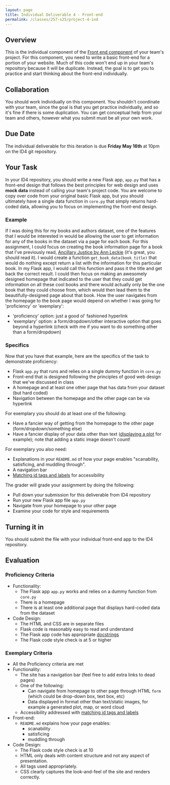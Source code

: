 ```yaml
---
layout: page
title: Individual Deliverable 4 - Front-end
permalink: /classes/257-s25/project-4-ind
---
```


## Overview

This is the individual component of the [Front end component](project-4-front-end) of your team's project.
For this component, you need to write a basic front-end for a portion of your website.
Much of this code won't end up in your team's repository because it will be duplicate. 
Instead, the goal is to get you to practice and start thinking about the front-end individually.

## Collaboration

You should work individually on this component.
You shouldn't coordinate with your team, since the goal is that you get practice individually, and so it's fine if there is some duplication.
You can get conceptual help from your team and others, however what you submit must be all your own work.

## Due Date

The individual deliverable for this iteration is due **Friday May 16th** at 10pm on the ID4 git repository.

## Your Task

In your ID4 repository, you should write a new Flask app, `app.py` that has a front-end design that follows the best principles for web design and uses **mock data** instead of calling your team's project code. You are welcome to copy over code from your original basic Flask app, but you should ultimately have a single data function in `core.py` that simply returns hard-coded data, allowing you to focus on implementing the front-end design.

### Example
If I was doing this for my books and authors dataset, one of the features that I would be interested in would be allowing the user to get information for any of the books in the dataset via a page for each book. For this assignment, I could focus on creating the book information page for a book that I've previously read, [Ancillary Justice by Ann Leckie](https://en.wikipedia.org/wiki/Ancillary_Justice) (it's great, you should read it).
I would create a function `get_book_data(book_title)` that would do nothing except return a list with the information for this particular book.
In my Flask app, I would call this function and pass it the title and get back the correct result.
I could then focus on making an awesomely designed homepage that indicated to the user that they could get information on all these cool books and there would actually only be the one book that they could choose from, which would then lead them to the beautifully-designed page about that book.
How the user navigates from the homepage to the book page would depend on whether I was going for 'proficiency' or 'exemplary':
* 'proficiency' option: just a good ol' fashioned hyperlink
* 'exemplary' option: a form/dropdown/other interactive option that goes beyond a hyperlink (check with me if you want to do something other than a form/dropdown)

### Specifics
Now that you have that example, here are the specifics of the task to demonstrate proficiency:
* Flask `app.py` that runs and relies on a single dummy function in `core.py`
* Front-end that is designed following the principles of good web design that we've discussed in class
* A homepage and at least one other page that has data from your dataset (but hard coded)
* Navigation between the homepage and the other page can be via hyperlink 

For exemplary you should do at least one of the following:
* Have a fancier way of getting from the homepage to the other page (form/dropdown/something else)
* Have a fancier display of your data other than text ([displaying a plot](https://towardsdatascience.com/how-to-easily-show-your-matplotlib-plots-and-pandas-dataframes-dynamically-on-your-website-a9613eff7ae3) for example); note that adding a static image doesn't count!

For exemplary you also need:
* Explanations in your `README.md` of how your page enables "scanability, satisficing, and muddling through".
* A navigation bar 
* [Matching id tags and labels]((https://webaim.org/techniques/forms/controls#input) ) for accessibility

The grader will grade your assignment by doing the following:
* Pull down your submission for this deliverable from ID4 repository
* Run your new Flask app file `app.py`
* Navigate from your homepage to your other page
* Examine your code for style and requirements

## Turning it in

You should submit the file with your individual front-end app to the ID4 repository.

## Evaluation

### Proficiency Criteria
* Functionality:
  * The Flask app `app.py` works and relies on a dummy function from `core.py`
  * There is a homepage
  * There is at least one additional page that displays hard-coded data from the dataset
* Code Design:
  * The HTML and CSS are in separate files
  * Flask code is reasonably easy to read and understand
  * The Flask app code has appropriate [docstrings](https://peps.python.org/pep-0257/) 
  * The Flask code style check is at 5 or higher

### Exemplary Criteria
* All the Proficiency criteria are met
* Functionality:
  * The site has a navigation bar (feel free to add extra links to dead pages)
  * One of the following:
    * Can navigate from homepage to other page through HTML `form` (which could be drop-down box, text box, etc)
    * Data displayed in format other than text/static images, for example a generated plot, map, or word cloud
  * Accessibility addressed with [matching id tags and labels]((https://webaim.org/techniques/forms/controls#input) )
* Front-end:
  * `README.md` explains how your page enables:
    * scanability
    * satisficing
    * muddling through
* Code Design:
  * The Flask code style check is at 10
  * HTML only deals with content structure and not any aspect of presentation.
  * All tags used appropriately.
  * CSS clearly captures the look-and-feel of the site and renders correctly.